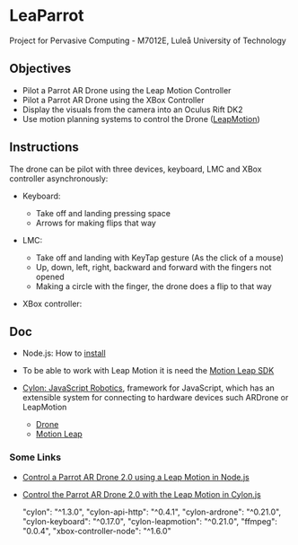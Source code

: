 # LeaParrot
Project for Pervasive Computing - M7012E, Luleå University of Technology

## Objectives
* Pilot a Parrot AR Drone using the Leap Motion Controller
* Pilot a Parrot AR Drone using the XBox Controller
* Display the visuals from the camera into an Oculus Rift DK2
* Use motion planning systems to control the Drone ([LeapMotion](https://www.leapmotion.com/))

## Instructions
The drone can be pilot with three devices, keyboard, LMC and XBox controller asynchronously:
* Keyboard:
    - Take off and landing pressing space
    - Arrows for making flips that way

* LMC:
    - Take off and landing with KeyTap gesture (As the click of a mouse)
    - Up, down, left, right, backward and forward with the fingers not opened
    - Making a circle with the finger, the drone does a flip to that way

* XBox controller:

## Doc

* Node.js: How to [install](https://nodejs.org/es/)

* To be able to work with Leap Motion it is need the [Motion Leap SDK](https://www.leapmotion.com/setup)

* [Cylon: JavaScript Robotics](https://cylonjs.com/), framework for JavaScript, which has an extensible system for connecting to hardware devices such ARDrone or LeapMotion
     - [Drone](https://cylonjs.com/documentation/drivers/ardrone-flight/)
     - [Motion Leap](https://cylonjs.com/documentation/platforms/leapmotion/)


### Some Links
* [Control a Parrot AR Drone 2.0 using a Leap Motion in Node.js](https://github.com/charliegerard/leap_drone)
* [Control the Parrot AR Drone 2.0 with the Leap Motion in Cylon.js](https://github.com/charliegerard/cylon-projects/tree/master/cylon-drone-leapmotion)
     
    "cylon": "^1.3.0",
    "cylon-api-http": "^0.4.1",
    "cylon-ardrone": "^0.21.0",
    "cylon-keyboard": "^0.17.0",
    "cylon-leapmotion": "^0.21.0",
    "ffmpeg": "0.0.4",
    "xbox-controller-node": "^1.6.0"    